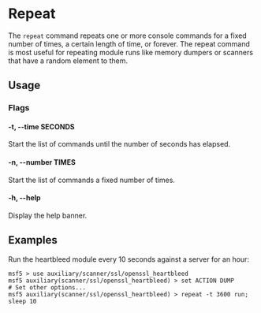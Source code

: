 Repeat
======

The `repeat` command repeats one or more console commands for a fixed number of
times, a certain length of time, or forever. The repeat command is most useful
for repeating module runs like memory dumpers or scanners that have a random
element to them.

Usage
-----

### Flags

#### -t, --time SECONDS

Start the list of commands until the number of seconds has elapsed.

#### -n, --number TIMES

Start the list of commands a fixed number of times.

#### -h, --help

Display the help banner.



Examples
--------

Run the heartbleed module every 10 seconds against a server for an hour:

    msf5 > use auxiliary/scanner/ssl/openssl_heartbleed
    msf5 auxiliary(scanner/ssl/openssl_heartbleed) > set ACTION DUMP
    # Set other options...
    msf5 auxiliary(scanner/ssl/openssl_heartbleed) > repeat -t 3600 run; sleep 10

